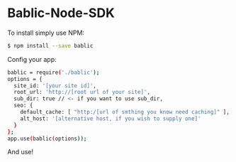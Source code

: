 # Bablic-Node-SDK

To install simply use NPM:
```sh
$ npm install --save bablic
```

Config your app:
```sh
bablic = require('./bablic');
options = {
  site_id: '[your site id]',
  root_url: 'http://[root url of your site]',
  sub_dir: true // <- if you want to use sub_dir,
  seo: {
    default_cache: [ "http:/[url of smthing you know need caching]" ],
    alt_host: '[alternative host, if you wish to supply one]'
  }
};
app.use(bablic(options));
```
And use!
